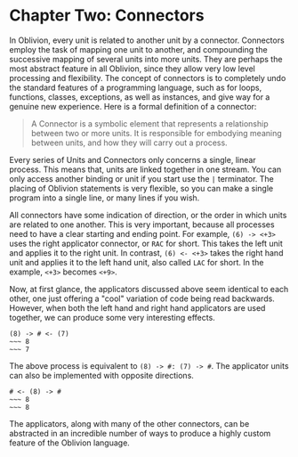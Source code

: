 # Chapter Two: Connectors

In Oblivion, every unit is related to another unit by a connector. Connectors employ the task of mapping one unit to another, and compounding the successive mapping of several units into more units. They are perhaps the most abstract feature in all Oblivion, since they allow very low level processing and flexibility. The concept of connectors is to completely undo the standard features of a programming language, such as for loops, functions, classes, exceptions, as well as instances, and give way for a genuine new experience. Here is a formal definition of a connector:

> A Connector is a symbolic element that represents a relationship between two or more units. It is responsible for embodying meaning between units, and how they will carry out a process.

Every series of Units and Connectors only concerns a single, linear process. This means that, units are linked together in one stream. You can only access another binding or unit if you start use the `|` terminator. The placing of Oblivion statements is very flexible, so you can make a single program into a single line, or many lines if you wish.

All connectors have some indication of direction, or the order in which units are related to one another. This is very important, because all processes need to have a clear starting and ending point. For example, `(6) -> <+3>` uses the right applicator connector, or `RAC` for short. This takes the left unit and applies it to the right unit. In contrast, `(6) <- <+3>` takes the right hand unit and applies it to the left hand unit, also called `LAC` for short. In the example, `<+3>` becomes `<+9>`.

Now, at first glance, the applicators discussed above seem identical to each other, one just offering a "cool" variation of code being read backwards. However, when both the left hand and right hand applicators are used together, we can produce some very interesting effects.

```
(8) -> # <- (7)
~~~ 8
~~~ 7
```

The above process is equivalent to `(8) -> #: (7) -> #`. The applicator units can also be implemented with opposite directions. 

```
# <- (8) -> #
~~~ 8
~~~ 8
```

The applicators, along with many of the other connectors, can be abstracted in an incredible number of ways to produce a highly custom feature of the Oblivion language.
